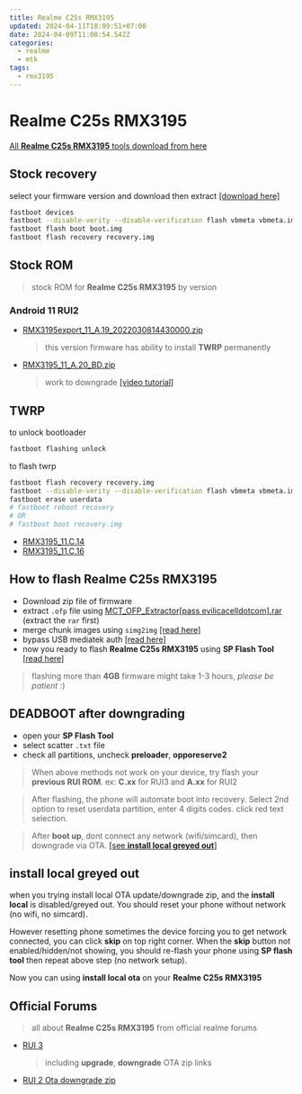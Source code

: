 ```yaml
---
title: Realme C25s RMX3195
updated: 2024-04-11T18:09:51+07:00
date: 2024-04-09T11:08:54.542Z
categories:
  - realme
  - mtk
tags:
  - rmx3195
---
```


# Realme C25s RMX3195

[All **Realme C25s RMX3195** tools download from here](https://github.com/dimaslanjaka/android-engineer/tree/master/)

## Stock recovery

select your firmware version and download then extract [[download here]](https://drive.google.com/drive/folders/190xREcWNzmEY1ZShuaaNRcWE1tpPPJ40)

```bash
fastboot devices
fastboot --disable-verity --disable-verification flash vbmeta vbmeta.img
fastboot flash boot boot.img
fastboot flash recovery recovery.img
```

## Stock ROM

> stock ROM for **Realme C25s RMX3195** by version

### Android 11 RUI2

- [RMX3195export_11_A.19_2022030814430000.zip](http://rms01.realme.net/SW/realme%20service/realme%20C25s/2167A/RMX3195export_11_A.19_2022030814430000.zip)
  > this version firmware has ability to install **TWRP** permanently
- [RMX3195_11_A.20_BD.zip](https://drive.google.com/file/d/1qieg9iDWBwjvflQivP9OlW0rtcimYzHT/view)
  > work to downgrade [[video tutorial]](https://www.youtube.com/watch?v=UF883EW1v6o)

## TWRP

to unlock bootloader

```bash
fastboot flashing unlock
```
to flash twrp

```bash
fastboot flash recovery recovery.img
fastboot --disable-verity --disable-verification flash vbmeta vbmeta.img
fastboot erase userdata
# fastboot reboot recovery
# OR
# fastboot boot recovery.img
```

- [RMX3195_11.C.14](./twrp/C.14/readme.md)
- [RMX3195_11.C.16](./twrp/C.16/readme.md)

## How to flash Realme C25s RMX3195

- Download zip file of firmware
- extract `.ofp` file using [MCT_OFP_Extractor[pass evilicacelldotcom].rar](https://github.com/dimaslanjaka/android-engineer/raw/master/MCT_OFP_Extractor%5Bpass%20evilicacelldotcom%5D.rar) (extract the `rar` first)
- merge chunk images using `simg2img` [[read here]](../simg2img_win/readme.md)
- bypass USB mediatek auth [[read here]](../mtk-bypass-auth-troubleshoot.md)
- now you ready to flash **Realme C25s RMX3195** using **SP Flash Tool** [[read here]](../SP-Flash-Tools.md)

> flashing more than **4GB** firmware might take 1-3 hours, _please be patient_ :)

## DEADBOOT after downgrading

- open your **SP Flash Tool**
- select scatter `.txt` file
- check all partitions, uncheck **preloader**, **opporeserve2**

> When above methods not work on your device, try flash your **previous RUI ROM**. ex: **C.xx** for RUI3 and **A.xx** for RUI2

> After flashing, the phone will automate boot into recovery. Select 2nd option to reset userdata partition, enter 4 digits codes. click red text selection.

> After **boot up**, dont connect any network (wifi/simcard), then downgrade via OTA. [[see **install local greyed out**]](#install-local-greyed-out)

## install local greyed out

when you trying install local OTA update/downgrade zip, and the **install local** is disabled/greyed out. You should reset your phone without network (no wifi, no simcard).

However resetting phone sometimes the device forcing you to get network connected, you can click **skip** on top right corner. When the **skip** button not enabled/hidden/not showing, you should re-flash your phone using **SP flash tool** then repeat above step (no network setup).

Now you can using **install local ota** on your **Realme C25s RMX3195**

## Official Forums

> all about **Realme C25s RMX3195** from official realme forums

- [RUI 3](https://c.realme.com/in/post-details/1525087214281764864)
  > including **upgrade**, **downgrade** OTA zip links
- [RUI 2 Ota downgrade zip](https://download.c.realme.com/flash/Rollbackpack/realme_C25s/oplus_ota_downgrade.zip)